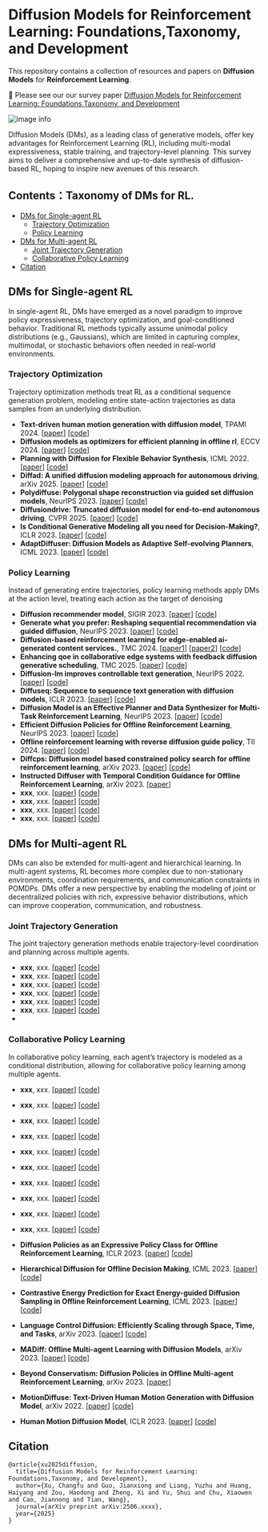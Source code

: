 # Diffusion Models for Reinforcement Learning: Foundations,Taxonomy, and Development
This repository contains a collection of resources and papers on **Diffusion Models** for **Reinforcement Learning**.

:rocket: Please see our our survey paper [Diffusion Models for Reinforcement Learning: Foundations,Taxonomy, and Development](https://arxiv.org/abs/2311.xxx)

![image info](./Overview_of_DMs_for_RL.png "Overview of DMs for RL. DMs pretrained on broad data are adapted to accomplish specific tasks by
making actions, interacting with external entities, and receiving feedback.")

Diffusion Models (DMs), as a leading class of generative models, offer key advantages for Reinforcement Learning (RL), including multi-modal expressiveness, stable training, and trajectory-level planning. This survey aims to deliver a comprehensive and up-to-date synthesis of diffusion-based RL, hoping to inspire new avenues of this research. 

## Contents：Taxonomy of DMs for RL.
- [DMs for Single-agent RL](#DMs-for-Single-agent-RL)
    - [Trajectory Optimization](#Trajectory-Optimization)
    - [Policy Learning](#Policy-Learning)
- [DMs for Multi-agent RL](#DMs-for-Multi-agent-RL)
    - [Joint Trajectory Generation](#Joint-Trajectory-Generation)
    - [Collaborative Policy Learning](#Collaborative-Policy-Learning) 
- [Citation](#citation)

## DMs for Single-agent RL
In single-agent RL, DMs have emerged as a novel paradigm to improve policy expressiveness, trajectory optimization, and goal-conditioned behavior. Traditional RL methods typically assume unimodal policy distributions (e.g., Gaussians), which are limited in capturing complex, multimodal, or stochastic behaviors often needed in real-world environments.

### Trajectory Optimization
Trajectory optimization methods treat RL as a conditional sequence generation problem, modeling entire state-action trajectories as data samples from an underlying distribution.

- **Text-driven human motion generation with diffusion model**, TPAMI 2024. [[paper](https://dl.acm.org/doi/10.1109/TPAMI.2024.3355414)] [[code](https://github.com/mingyuan-zhang/MotionDiffuse)]
- **Diffusion models as optimizers for efficient planning in offline rl**, ECCV 2024. [[paper](https://link.springer.com/chapter/10.1007/978-3-031-72983-6_1)] [[code](https://github.com/RenMing-Huang/TrajectoryDiffuser)]
- **Planning with Diffusion for Flexible Behavior Synthesis**, ICML 2022. [[paper](https://arxiv.org/abs/2205.09991)] [[code](https://github.com/jannerm/diffuser)]
- **Diffad: A unified diffusion modeling approach for autonomous driving**, arXiv 2025. [[paper](https://arxiv.org/abs/2503.12170)] [[code](https://github.com/wantsu/DiffAD)]
- **Polydiffuse: Polygonal shape reconstruction via guided set diffusion models**, NeurIPS 2023. [[paper](https://arxiv.org/abs/2306.01461)] [[code](https://github.com/woodfrog/poly-diffuse)]
- **Diffusiondrive: Truncated diffusion model for end-to-end autonomous driving**, CVPR 2025. [[paper](https://arxiv.org/abs/2411.15139)] [[code](https://github.com/hustvl/DiffusionDrive)]
- **Is Conditional Generative Modeling all you need for Decision-Making?**, ICLR 2023. [[paper](https://arxiv.org/abs/2211.15657)] [[code](https://github.com/xcvil/decision-diffuser/tree/main/code)]
- **AdaptDiffuser: Diffusion Models as Adaptive Self-evolving Planners**, ICML 2023. [[paper](https://arxiv.org/abs/2302.01877)] [[code](https://github.com/Liang-ZX/adaptdiffuser)]

### Policy Learning 
Instead of generating entire trajectories, policy learning methods apply DMs at the action level, treating each action as the target of denoising

- **Diffusion recommender model**, SIGIR 2023. [[paper](https://arxiv.org/abs/2304.04971)] [[code](https://github.com/YiyanXu/DiffRec)]
- **Generate what you prefer: Reshaping sequential recommendation via guided diffusion**, NeurIPS 2023. [[paper](https://arxiv.org/abs/2310.20453)] [[code](https://github.com/YangZhengyi98/DreamRec)]
- **Diffusion-based reinforcement learning for edge-enabled ai-generated content services.**, TMC 2024. [[paper1](https://ieeexplore.ieee.org/document/10409284)] [[paper2](https://arxiv.org/abs/2303.13052)] [[code](https://github.com/Lizonghang/AGOD)]
- **Enhancing qoe in collaborative edge systems with feedback diffusion generative scheduling**, TMC 2025. [[paper](https://ieeexplore.ieee.org/document/11077726)] [[code](https://github.com/ChangfuXu/FDEdge)]
- **Diffusion-lm improves controllable text generation**, NeurIPS 2022. [[paper](https://arxiv.org/abs/2205.14217)] [[code](https://github.com/XiangLi1999/Diffusion-LM)]
- **Diffuseq: Sequence to sequence text generation with diffusion models**, ICLR 2023. [[paper](https://arxiv.org/abs/2210.08933)] [[code](https://github.com/Shark-NLP/DiffuSeq)] 
- **Diffusion Model is an Effective Planner and Data Synthesizer for Multi-Task Reinforcement Learning**, NeurIPS 2023. [[paper](https://arxiv.org/abs/2305.18459)] [[code](https://github.com/tinnerhrhe/MTDiff)]
- **Efficient Diffusion Policies for Offline Reinforcement Learning**, NeurIPS 2023. [[paper](https://arxiv.org/abs/2305.20081)] [[code](https://github.com/sail-sg/edp)]
- **Offline reinforcement learning with reverse diffusion guide policy**, TII 2024. [[paper](https://ieeexplore.ieee.org/document/10574882)] [[code]()]
- **Diffcps: Diffusion model based constrained policy search for offline reinforcement learning**, arXiv 2023. [[paper](https://arxiv.org/abs/2310.05333)] [[code](https://github.com/felix-thu/DiffCPS)]
- **Instructed Diffuser with Temporal Condition Guidance for Offline Reinforcement Learning**, arXiv 2023. [[paper](https://arxiv.org/abs/2306.04875)]
- **xxx**, xxx. [[paper]()] [[code]()]
- **xxx**, xxx. [[paper]()] [[code]()]
- **xxx**, xxx. [[paper]()] [[code]()]
- **xxx**, xxx. [[paper]()] [[code]()] 
## DMs for Multi-agent RL
DMs can also be extended for multi-agent and hierarchical learning. In multi-agent systems, RL becomes more complex due to non-stationary environments, coordination requirements, and communication constraints in POMDPs. DMs offer a new perspective by enabling the modeling of joint or decentralized policies with rich, expressive behavior distributions, which can improve cooperation, communication, and robustness.

### Joint Trajectory Generation
The joint trajectory generation methods enable trajectory-level coordination and planning across multiple agents.

- **xxx**, xxx. [[paper]()] [[code]()]
- **xxx**, xxx. [[paper]()] [[code]()]
- **xxx**, xxx. [[paper]()] [[code]()]
- **xxx**, xxx. [[paper]()] [[code]()]
- **xxx**, xxx. [[paper]()] [[code]()]
- **xxx**, xxx. [[paper]()] [[code]()] 
- 
### Collaborative Policy Learning
In collaborative policy learning, each agent’s trajectory is modeled as a conditional distribution, allowing for collaborative policy learning among multiple agents.

- **xxx**, xxx. [[paper]()] [[code]()]
- **xxx**, xxx. [[paper]()] [[code]()]
- **xxx**, xxx. [[paper]()] [[code]()]
- **xxx**, xxx. [[paper]()] [[code]()]
- **xxx**, xxx. [[paper]()] [[code]()]
- **xxx**, xxx. [[paper]()] [[code]()]
- **xxx**, xxx. [[paper]()] [[code]()]
- **xxx**, xxx. [[paper]()] [[code]()]
- **xxx**, xxx. [[paper]()] [[code]()]
- **xxx**, xxx. [[paper]()] [[code]()] 

- **Diffusion Policies as an Expressive Policy Class for Offline Reinforcement Learning**, ICLR 2023. [[paper](https://arxiv.org/abs/2208.06193)] [[code](https://github.com/zhendong-wang/diffusion-policies-for-offline-rl)] 

- **Hierarchical Diffusion for Offline Decision Making**, ICML 2023. [[paper](https://openreview.net/forum?id=55kLa7tH9o)] [[code](https://github.com/ewanlee/HDMI)]

- **Contrastive Energy Prediction for Exact Energy-guided Diffusion Sampling in Offline Reinforcement Learning**, ICML 2023. [[paper](https://arxiv.org/abs/2304.12824)] [[code](https://github.com/thu-ml/cep-energy-guided-diffusion)]

- **Language Control Diffusion: Efficiently Scaling through Space, Time, and Tasks**, arXiv 2023. [[paper](https://arxiv.org/abs/2210.15629v2)] [[code](https://github.com/ezhang7423/language-control-diffusion)]

- **MADiff: Offline Multi-agent Learning with Diffusion Models**, arXiv 2023. [[paper](https://arxiv.org/abs/2305.17330)] [[code](https://github.com/zbzhu99/madiff)]

- **Beyond Conservatism: Diffusion Policies in Offline Multi-agent Reinforcement Learning**, arXiv 2023. [[paper](https://arxiv.org/abs/2307.01472)]

- **MotionDiffuse: Text-Driven Human Motion Generation with Diffusion Model**, arXiv 2022. [[paper](https://arxiv.org/abs/2208.15001)] [[code](https://github.com/mingyuan-zhang/MotionDiffuse)]
  
- **Human Motion Diffusion Model**, ICLR 2023. [[paper](https://arxiv.org/abs/2209.14916)] [[code](https://github.com/guytevet/motion-diffusion-model)]
  

## Citation
```
@article{xu2025diffusion,
  title={Diffusion Models for Reinforcement Learning: Foundations,Taxonomy, and Development},
  author={Xu, Changfu and Guo, Jianxiong and Liang, Yuzhu and Huang, Haiyang and Zou, Haodong and Zheng, Xi and Yu, Shui and Chu, Xiaowen and Cao, Jiannong and Tian, Wang},
  journal={arXiv preprint arXiv:2506.xxxx},
  year={2025}
}
```

